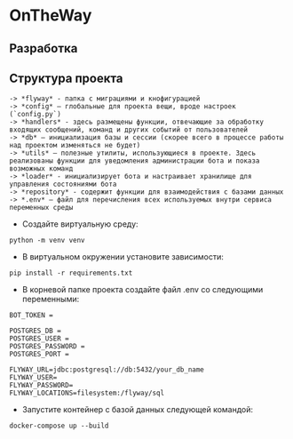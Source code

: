 # OnTheWay

## Разработка

## Структура проекта

```
-> *flyway* - папка с миграциями и кнофигурацией
-> *config* — глобальные для проекта вещи, вроде настроек (`config.py`)
-> *handlers* - здесь размещены функции, отвечающие за обработку входящих сообщений, команд и других событий от пользователей
-> *db* — инициализация базы и сессии (скорее всего в процессе работы над проектом изменяться не будет)
-> *utils* — полезные утилиты, использующиеся в проекте. Здесь реализованы функции для уведомления администрации бота и показа возможных команд
-> *loader* - инициализирует бота и настраивает хранилище для управления состояниями бота
-> *repository* - содержит функции для взаимодействия с базами данных
-> *.env* — файл для перечисления всех используемых внутри сервиса переменных среды
```

* Создайте виртуальную среду:
~~~console
python -m venv venv
~~~

* В виртуальном окружении установите зависимости:
~~~console
pip install -r requirements.txt
~~~

* В корневой папке проекта создайте файл .env со следующими переменными:
~~~console
BOT_TOKEN = 

POSTGRES_DB = 
POSTGRES_USER = 
POSTGRES_PASSWORD = 
POSTGRES_PORT = 

FLYWAY_URL=jdbc:postgresql://db:5432/your_db_name
FLYWAY_USER=
FLYWAY_PASSWORD=
FLYWAY_LOCATIONS=filesystem:/flyway/sql

~~~

* Запустите контейнер с базой данных следующей командой:
~~~console
docker-compose up --build
~~~
